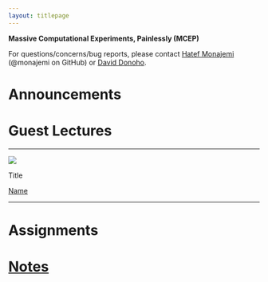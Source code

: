 ```yaml
---
layout: titlepage
---
```


**Massive Computational Experiments, Painlessly (MCEP)**

For questions/concerns/bug reports, please contact [Hatef Monajemi](http://web.stanford.edu/~monajemi/) (@monajemi on GitHub) or [David Donoho](https://profiles.stanford.edu/david-donoho).


# [](#announcements)Announcements

# [](#guest_lectures) Guest Lectures


---

<div class="speaker-wrap">
    <div class="speakerphoto">
        <img src="//0.gravatar.com/avatar/f9879d71855b5ff21e4963273a886bfc?s=120">
    </div>
    <div class="card">
        <p class="title">Title</p>
        <a class="name" href="#">Name</a>
    </div>
</div>

---

# [](#hw)Assignments

# [Notes](notes)




